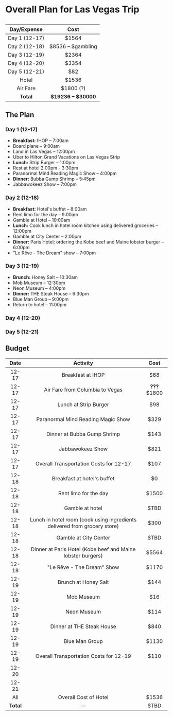 # Overall Plan for Las Vegas Trip

## 

|Day/Expense|Cost|
|:--:|:--:|
|Day 1 (12-17)|$1564|
|Day 2 (12-18)|$8536 – $gambling|
|Day 3 (12-19)|$2364|
|Day 4 (12-20)|$3354|
|Day 5 (12-21)|$82|
|Hotel|$1536|
|Air Fare|$1800 (?)|
|**Total**|**$19236 – $30000**|

## The Plan
### Day 1 (12-17)
* **Breakfast:** IHOP – 7:00am
* Board plane – 9:00am
* Land in Las Vegas – 12:00pm
* Uber to Hilton Grand Vacations on Las Vegas Strip
* **Lunch:** Strip Burger – 1:00pm
* Rest at hotel 2:00pm - 3:30pm
* Paranormal Mind Reading Magic Show – 4:00pm
* **Dinner:** Bubba Gump Shrimp – 5:45pm
* Jabbawokeez Show – 7:00pm

### Day 2 (12-18)
* **Breakfast:** Hotel's buffet – 8:00am
* Rent limo for the day – 9:00am
* Gamble at Hotel – 10:00am
* **Lunch:** Cook lunch in hotel room kitchen using delivered groceries – 12:00pm
* Gamble at City Center – 2:00pm
* **Dinner:** Paris Hotel; ordering the Kobe beef and Maine lobster burger – 6:00pm
* "Le Rêve - The Dream" show – 7:00pm

### Day 3 (12-19)
* **Brunch:** Honey Salt – 10:30am
* Mob Museum – 12:30pm
* Neon Museum – 4:00pm
* **Dinner:** THE Steak House – 6:30pm
* Blue Man Group – 9:00pm
* Return to hotel – 11:00pm

### Day 4 (12-20)

### Day 5 (12-21)

## Budget
|Date|Activity|Cost|
|:--:|:--:|:--:|
|12-17|Breakfast at IHOP|$68|
|12-17|Air Fare from Columbia to Vegas|**???**$1800|
|12-17|Lunch at Strip Burger|$98|
|12-17|Paranormal Mind Reading Magic Show|$329|
|12-17|Dinner at Bubba Gump Shrimp|$143|
|12-17|Jabbawokeez Show|$821|
|12-17|Overall Transportation Costs for 12-17|$107|
|12-18|Breakfast at hotel's buffet|$0|
|12-18|Rent limo for the day|$1500|
|12-18|Gamble at hotel|$TBD|
|12-18|Lunch in hotel room (cook using ingredients delivered from grocery store)|$300|
|12-18|Gamble at City Center|$TBD|
|12-18|Dinner at Paris Hotel (Kobe beef and Maine lobster burgers)|$5564|
|12-18|"Le Rêve - The Dream" Show|$1170|
|12-19|Brunch at Honey Salt|$144|
|12-19|Mob Museum|$16|
|12-19|Neon Museum|$114|
|12-19|Dinner at THE Steak House|$840|
|12-19|Blue Man Group|$1130|
|12-19|Overall Transportation Costs for 12-19|$110|
|12-20|||
|12-21|||
| All |Overall Cost of Hotel|$1536|
|**Total**|—|$TBD|

